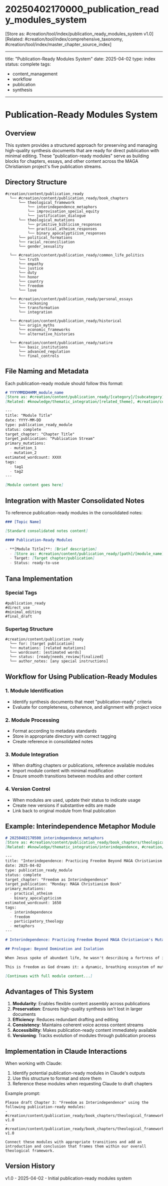 # 20250402170000_publication_ready_modules_system
[Store as: #creation/tool/index/publication_ready_modules_system v1.0]
[Related: #creation/tool/index/comprehensive_taxonomy, #creation/tool/index/master_chapter_source_index]

---
title: "Publication-Ready Modules System"
date: 2025-04-02
type: index
status: complete
tags:
  - content_management
  - workflow
  - publication
  - synthesis
---

# Publication-Ready Modules System

## Overview

This system provides a structured approach for preserving and managing high-quality synthesis documents that are ready for direct publication with minimal editing. These "publication-ready modules" serve as building blocks for chapters, essays, and other content across the MAGA Christianism project's five publication streams.

## Directory Structure

```
#creation/content/publication_ready
  └── #creation/content/publication_ready/book_chapters
      └── theological_framework
          └── interindependence_metaphors
          └── improvisation_special_equity
          └── justification_dialogue
      └── theological_mutations
          └── primitive_biblicism_responses
          └── practical_atheism_responses
          └── binary_apocalypticism_responses
      └── political_formations
      └── racial_reconciliation
      └── gender_sexuality
  
  └── #creation/content/publication_ready/common_life_politics
      └── truth
      └── empathy
      └── justice
      └── duty
      └── honor
      └── country
      └── freedom
      └── love
  
  └── #creation/content/publication_ready/personal_essays
      └── reckoning
      └── transformation
      └── integration
  
  └── #creation/content/publication_ready/historical
      └── origin_myths
      └── economic_frameworks
      └── alternative_histories
  
  └── #creation/content/publication_ready/satire
      └── basic_institutions
      └── advanced_regulation
      └── final_controls
```

## File Naming and Metadata

Each publication-ready module should follow this format:

```markdown
# YYYYMMDDHHMM_module_name
[Store as: #creation/content/publication_ready/[category]/[subcategory]/[module_name] v1.0]
[Related: #knowledge/thematic_integration/[related_theme], #creation/content/essay/[target_publication]]

---
title: "Module Title"
date: YYYY-MM-DD
type: publication_ready_module
status: complete
target_chapter: "Chapter Title"
target_publication: "Publication Stream"
primary_mutations:
  - mutation_1
  - mutation_2
estimated_wordcount: XXXX
tags:
  - tag1
  - tag2
---

[Module content goes here]
```

## Integration with Master Consolidated Notes

To reference publication-ready modules in the consolidated notes:

```markdown
### [Topic Name]

[Standard consolidated notes content]

#### Publication-Ready Modules

- **[Module Title]**: [Brief description]
  - [Store as: #creation/content/publication_ready/[path]/[module_name] v1.0]
  - Target: [Target chapter/publication]
  - Status: ready-to-use
```

## Tana Implementation

### Special Tags

```
#publication_ready
#direct_use
#minimal_editing
#final_draft
```

### Supertag Structure

```
#creation/content/publication_ready
  └── for: [target publication]
  └── mutations: [related mutations]
  └── wordcount: [estimated words]
  └── status: [ready|needs_review|finalized]
  └── author_notes: [any special instructions]
```

## Workflow for Using Publication-Ready Modules

### 1. Module Identification
- Identify synthesis documents that meet "publication-ready" criteria
- Evaluate for completeness, coherence, and alignment with project voice

### 2. Module Processing
- Format according to metadata standards
- Store in appropriate directory with correct tagging
- Create reference in consolidated notes

### 3. Module Integration
- When drafting chapters or publications, reference available modules
- Import module content with minimal modification
- Ensure smooth transitions between modules and other content

### 4. Version Control
- When modules are used, update their status to indicate usage
- Create new versions if substantive edits are made
- Link back to original module from final publication

## Example: Interindependence Metaphor Module

```markdown
# 20250402170500_interindependence_metaphors
[Store as: #creation/content/publication_ready/book_chapters/theological_framework/interindependence_metaphors v1.0]
[Related: #knowledge/thematic_integration/interindependence, #creation/content/essay/maga_christianism/interindependence_chapter]

---
title: "Interindependence: Practicing Freedom Beyond MAGA Christianism's Mutations"
date: 2025-04-02
type: publication_ready_module
status: complete
target_chapter: "Freedom as Interindependence"
target_publication: "Monday: MAGA Christianism Book"
primary_mutations:
  - practical_atheism
  - binary_apocalypticism
estimated_wordcount: 1650
tags:
  - interindependence
  - freedom
  - participatory_theology
  - metaphors
---

# Interindependence: Practicing Freedom Beyond MAGA Christianism's Mutations

## Prologue: Beyond Domination and Isolation

When Jesus spoke of abundant life, he wasn't describing a fortress of individual righteousness or a battlefield of cultural conquest. He was inviting us into a way of being that defies the binary mutations of MAGA Christianism—a life of genuine interindependence where freedom emerges not from power over others, but from power with others.

This is freedom as God dreams it: a dynamic, breathing ecosystem of mutual recognition where each person's flourishing becomes possible through, not in spite of, our deep interconnection.

[Continues with full module content...]
```

## Advantages of This System

1. **Modularity**: Enables flexible content assembly across publications
2. **Preservation**: Ensures high-quality synthesis isn't lost in larger documents
3. **Efficiency**: Reduces redundant drafting and editing
4. **Consistency**: Maintains coherent voice across content streams
5. **Accessibility**: Makes publication-ready content immediately available
6. **Versioning**: Tracks evolution of modules through publication process

## Implementation in Claude Interactions

When working with Claude:

1. Identify potential publication-ready modules in Claude's outputs
2. Use this structure to format and store them
3. Reference these modules when requesting Claude to draft chapters

Example prompt:
```
Please draft Chapter 3: "Freedom as Interindependence" using the following publication-ready modules:
- #creation/content/publication_ready/book_chapters/theological_framework/interindependence_metaphors v1.0
- #creation/content/publication_ready/book_chapters/theological_framework/improvisation_special_equity v1.0

Connect these modules with appropriate transitions and add an introduction and conclusion that frames them within our overall theological framework.
```

## Version History

v1.0 - 2025-04-02 - Initial publication-ready modules system
